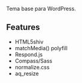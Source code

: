 Tema base para WordPress.

## Features ##

* HTML5shiv
* matchMedia() polyfill
* Respond.js
* Compass/Sass
* normalize.css
* aq_resize
